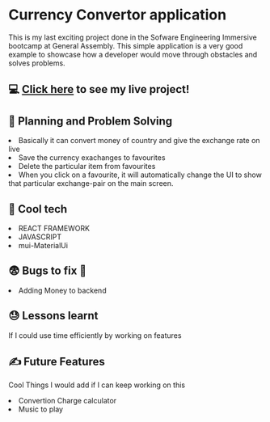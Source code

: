 # Currency Convertor application

This is my last exciting project done in the Sofware Engineering Immersive bootcamp at General Assembly. This simple application is a very good example to showcase how a developer would move through obstacles and solves problems. 

## :computer: [Click here](https://anusha.surge.sh/) to see my live project!

:pencil: Planning and Problem Solving
------------------------------------------------------------------------------
  
 <li>Basically it can convert money of country and give the exchange rate on live</li>
 <li>Save the currency exachanges to favourites</li>
 <li>Delete the particular item from favourites</li>
 <li>When you click on a favourite, it will automatically change the UI to show that particular exchange-pair on the main screen.</li>
 
 :rocket: Cool tech
 -----------------------------------------------------------------------
 <li>REACT FRAMEWORK</li>
 <li>JAVASCRIPT</li>
 <li>mui-MaterialUi</li>
 
 
 :fearful: Bugs to fix :poop:
 ----------------------------------------------------------------------
 
 <li>Adding Money to backend</li>

 :sweat: Lessons learnt
 --------------------------------------------------------------------------
 
If I could use time efficiently by working on features
 
 :writing_hand: Future Features
 ------------------------------------------------------------------------------
 Cool Things I would add if I can keep working on this
 <li>Convertion Charge calculator</li>
 <li>Music to play</li>
 
 
 


 

